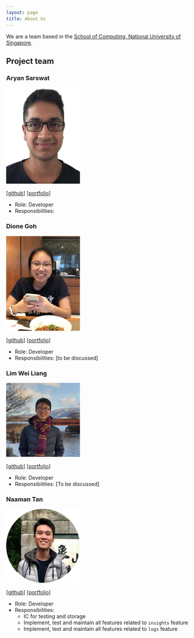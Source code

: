 ```yaml
---
layout: page
title: About Us
---
```


We are a team based in the [School of Computing, National University of Singapore](http://www.comp.nus.edu.sg).

## Project team

### Aryan Sarswat

<img src="images/aryansarswat.png" width="200px">

[[github](https://github.com/AryanSarswat)]
[[portfolio](team/aryansarswat.md)]

* Role: Developer
* Responsibilities:

### Dione Goh

<img src="images/dionegoh.png" width="200px">

[[github](http://github.com/dionegoh)]
[[portfolio](team/dionegoh.md)]

* Role: Developer
* Responsibilities: [to be discussed]

### Lim Wei Liang

<img src="images/limweiliang.png" width="200px">

[[github](http://github.com/limweiliang)] [[portfolio](team/limweiliang.md)]

* Role: Developer
* Responsibilities: [To be discussed]

### Naaman Tan

<img src="images/tanyjnaaman.png" width="200px">

[[github](http://github.com/tanyjnaaman)]
[[portfolio](team/tanyjnaaman.md)]

* Role: Developer
* Responsibilities: 
  * IC for testing and storage
  * Implement, test and maintain all features related to `insights` feature
  * Implement, test and maintain all features related to `logs` feature



